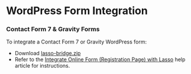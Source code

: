 <h1>WordPress Form Integration</h1>

<h3><a name="new-plugin">Contact Form 7 & Gravity Forms</a></h3>
<p>To integrate a Contact Form 7 or Gravity WordPress form:</p>
<ul>
<li>Download <a href="https://github.com/eci-lasso/wp-plugin/blob/main/lasso-bridge.zip" download>lasso-bridge.zip</a></li>
<li>Refer to the <a href="https://constructionsupport.ecisolutions.com/s/article/Lasso-Integrations-Integrate-Online-Form-Registration-Page-with-Lasso" target="_blank">Integrate Online Form (Registration Page) with Lasso</a> help article for instructions.</li>
</ul>
